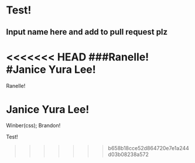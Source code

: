 # Test!

## Input name here and add to pull request plz

<<<<<<< HEAD
###Ranelle!
#Janice Yura Lee!
=======
Ranelle!
# Janice Yura Lee!
Winber(css);
Brandon!

Test!
>>>>>>> b658b18cce52d864720e7e1a244d03b08238a572
